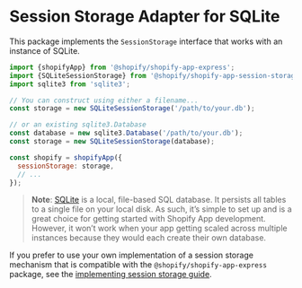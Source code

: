 # Session Storage Adapter for SQLite

This package implements the `SessionStorage` interface that works with an instance of SQLite.

```js
import {shopifyApp} from '@shopify/shopify-app-express';
import {SQLiteSessionStorage} from '@shopify/shopify-app-session-storage-sqlite';
import sqlite3 from 'sqlite3';

// You can construct using either a filename...
const storage = new SQLiteSessionStorage('/path/to/your.db');

// or an existing sqlite3.Database
const database = new sqlite3.Database('/path/to/your.db');
const storage = new SQLiteSessionStorage(database);

const shopify = shopifyApp({
  sessionStorage: storage,
  // ...
});
```

> **Note**: [SQLite](https://sqlite.com) is a local, file-based SQL database. It persists all tables to a single file on your local disk. As such, it’s simple to set up and is a great choice for getting started with Shopify App development. However, it won’t work when your app getting scaled across multiple instances because they would each create their own database.

If you prefer to use your own implementation of a session storage mechanism that is compatible with the `@shopify/shopify-app-express` package, see the [implementing session storage guide](/packages/apps/session-storage/shopify-app-session-storage/implementing-session-storage.md).
